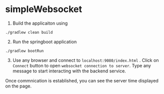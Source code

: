 # simpleWebsocket

1. Build the applicaiton using

`./gradlew clean build`

2. Run the springboot application

`./gradlew bootRun`

3. Use any browser and connect to `localhost:9080/index.html` . Click on `Connect` button to open `websocket connection to server`. Type any message to start interacting with the backend service.

Once commnication is established, you can see the server time displayed on the page.
